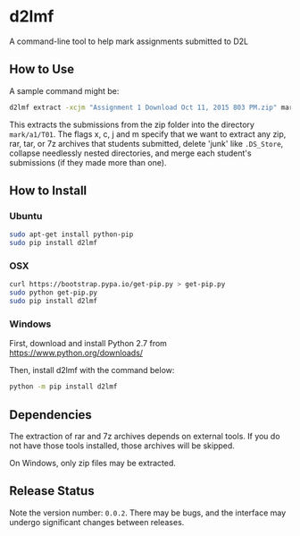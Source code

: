 # d2lmf
A command-line tool to help mark assignments submitted to D2L

## How to Use
A sample command might be:
```bash
d2lmf extract -xcjm "Assignment 1 Download Oct 11, 2015 803 PM.zip" mark/a1/T01
```

This extracts the submissions from the zip folder into the directory
`mark/a1/T01`. The flags x, c, j and m specify that we want to extract any
zip, rar, tar, or 7z archives that students submitted, delete 'junk' like
`.DS_Store`, collapse needlessly nested directories, and merge each student's
submissions (if they made more than one).

## How to Install
### Ubuntu
```bash
sudo apt-get install python-pip
sudo pip install d2lmf
```

### OSX
```bash
curl https://bootstrap.pypa.io/get-pip.py > get-pip.py
sudo python get-pip.py
sudo pip install d2lmf
```

### Windows
First, download and install Python 2.7 from https://www.python.org/downloads/

Then, install d2lmf with the command below:
```bash
python -m pip install d2lmf
```

## Dependencies
The extraction of rar and 7z archives depends on external tools. If you do not
have those tools installed, those archives will be skipped.

On Windows, only zip files may be extracted.

## Release Status
Note the version number: `0.0.2`. There may be bugs, and the interface may
undergo significant changes between releases.
